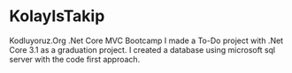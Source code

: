# KolayIsTakip

Kodluyoruz.Org .Net Core MVC Bootcamp I made a To-Do project with .Net Core 3.1 as a graduation project. I created a database using microsoft sql server with the code first approach.
